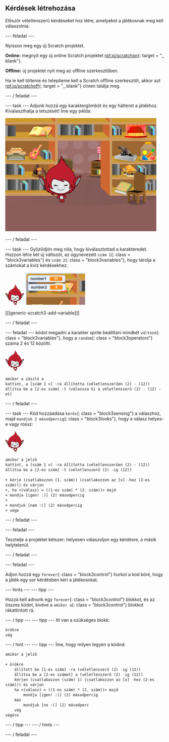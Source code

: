 ## Kérdések létrehozása

Először véletlenszerű kérdéseket hoz létre, amelyeket a játékosnak meg kell válaszolnia.

\--- feladat \---

Nyisson meg egy új Scratch projektet.

**Online:** megnyit egy új online Scratch projektet [rpf.io/scratchon](http://rpf.io/scratchon){: target = "_ blank"}.

**Offline:** új projektet nyit meg az offline szerkesztőben.

Ha le kell töltenie és telepítenie kell a Scratch offline szerkesztőt, akkor azt [rpf.io/scratchoff](http://rpf.io/scratchoff){: target = "_ blank"} címen találja meg.

\--- / feladat \---

\--- task \--- Adjunk hozzá egy karaktergömböt és egy hátteret a játékhoz. Kiválaszthatja a tetszését! Íme egy példa:

![screenshot](images/brain-setting.png)

\--- / feladat \---

\--- task \--- Győződjön meg róla, hogy kiválasztottad a karakteredet. Hozzon létre két új változót, az úgynevezett `szám 1`{: class = "block3variables"} és `szám 2`{: class = "block3variables"}, hogy tárolja a számokat a kvíz kérdésekhez.

![screenshot](images/giga-sprite.png) ![screenshot](images/brain-variables.png)

[[[generic-scratch3-add-variable]]]

\--- / feladat \---

\--- feladat \--- kódot megadni a karakter sprite beállítani mindkét `változó`{: class = "block3variables"}, hogy a `random`{: class = "block3operators"} száma 2 és 12 közötti.

![screenshot](images/giga-sprite.png)

```blocks3
amikor a zászló a
kattint, a [szám 1 v] -ra állította (véletlenszerűen (2) - (12))
állítsa be a [2-es szám] -t (válassza ki a véletlenszerű (2) - (12) -et)
```

\--- / feladat \---

\--- task \--- Kód hozzáadása `kérés`{: class = "block3sensing"} a válaszhoz, majd `mondjuk 2 másodpercig`{: class = "block3looks"}, hogy a válasz helyes-e vagy rossz:

![screenshot](images/giga-sprite.png)

```blocks3
amikor a jelző
kattint, a [szám 1 v] -ra állította (véletlenszerűen (2) - (12))
állítsa be a [2-es szám] -t (véletlenszerű (2) -ig (12))

+ kérje (csatlakozzon (1. szám)) (csatlakozzon az [x] -hez (2-es szám))) és várjon
+, ha <(válasz) = ((1-es szám) * (2. szám))> majd
+ mondja [igen! :)] (2) másodpercig
+
+ mondjuk [nem :(] (2) másodpercig
+ vége
```

\--- / feladat \---

\--- feladat \---

Tesztelje a projektet kétszer: helyesen válaszoljon egy kérdésre, a másik helytelenül.

\--- / feladat \---

\--- feladat \---

Adjon hozzá egy `forever`{: class = "block3control"} hurkot a kód köré, hogy a játék egy sor kérdésben kéri a játékosokat.

\--- hints \--- \--- tipp \---

Hozzá kell adnunk egy `forever`{: class = "block3control"} blokkot, és az összes kódot, kivéve a `amikor a`{: class = "block3control"} blokkot rákattintott rá.

\--- / tipp \--- \--- tipp \--- Itt van a szükséges blokk:

```blocks3
örökre
vég
```

\--- / hint \--- \--- tipp \--- Íme, hogy milyen legyen a kódod:

```blocks3
amikor a jelző

+ örökre
    állított be [1-es szám] -ra (véletlenszerű (2) -ig (12))
    állítsa be a [2-es számot] a (véletlenszerű (2) -ig (12))
    kérjen (csatlakozzon (szám) 1) (csatlakozzon az [x] -hez (2-es szám))) és várjon
    ha <(válasz) = ((1-es szám) * (2. szám))> majd
        mondja [igen! :)] (2) másodpercig
    más
        mondjuk [no :(] (2) másodperc
    vég
végére
```

\--- / tipp \--- \--- / hints \---

\--- / feladat \---